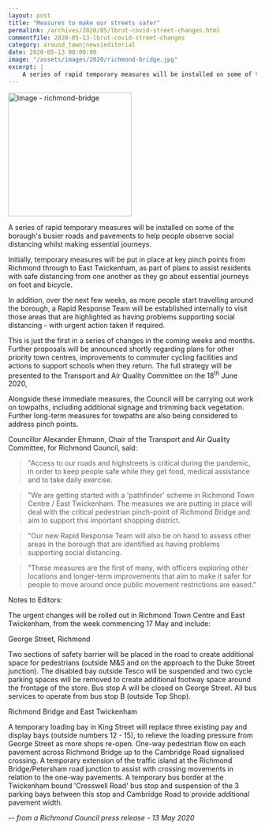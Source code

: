 ```yaml
---
layout: post
title: "Measures to make our streets safer"
permalink: /archives/2020/05/lbrut-covid-street-changes.html
commentfile: 2020-05-13-lbrut-covid-street-changes
category: around_town|news|editorial
date: 2020-05-13 00:00:00
image: "/assets/images/2020/richmond-bridge.jpg"
excerpt: |
    A series of rapid temporary measures will be installed on some of the borough's busier roads and pavements to help people observe social distancing whilst making essential journeys.
---
```

<a href="/assets/images/2020/richmond-bridge.jpg" title="Click for a larger image"><img src="/assets/images/2020/richmond-bridge-thumb.jpg" width="250" alt="Image - richmond-bridge"  class="photo right"/></a>

A series of rapid temporary measures will be installed on some of the borough's busier roads and pavements to help people observe social distancing whilst making essential journeys.

Initially, temporary measures will be put in place at key pinch points from Richmond through to East Twickenham, as part of plans to assist residents with safe distancing from one another as they go about essential journeys on foot and bicycle.

In addition, over the next few weeks, as more people start travelling around the borough, a Rapid Response Team will be established internally to visit those areas that are highlighted as having problems supporting social distancing - with urgent action taken if required.

This is just the first in a series of changes in the coming weeks and months. Further proposals will be announced shortly regarding plans for other priority town centres, improvements to commuter cycling facilities and actions to support schools when they return. The full strategy will be presented to the Transport and Air Quality Committee on the 18<sup>th</sup> June 2020,

Alongside these immediate measures, the Council will be carrying out work on towpaths, including additional signage and trimming back vegetation. Further long-term measures for towpaths are also being considered to address pinch points.

Councillor Alexander Ehmann, Chair of the Transport and Air Quality Committee, for Richmond Council, said:

> "Access to our roads and highstreets is critical during the pandemic, in order to keep people safe while they get food, medical assistance and to take daily exercise.

> "We are getting started with a 'pathfinder' scheme in Richmond Town Centre / East Twickenham.  The measures we are putting in place will deal with the critical pedestrian pinch-point of Richmond Bridge and aim to support this important shopping district.

> "Our new Rapid Response Team will also be on hand to assess other areas in the borough that are identified as having problems supporting social distancing.

> "These measures are the first of many, with officers exploring other locations and longer-term improvements that aim to make it safer for people to move around once public movement restrictions are eased."

Notes to Editors:

The urgent changes will be rolled out in Richmond Town Centre and East Twickenham, from the week commencing 17 May and include:

George Street, Richmond

Two sections of safety barrier will be placed in the road to create additional space for pedestrians (outside M&S and on the approach to the Duke Street junction).
The disabled bay outside Tesco will be suspended and two cycle parking spaces will be removed to create additional footway space around the frontage of the store.
Bus stop A will be closed on George Street. All bus services to operate from bus stop B (outside Top Shop).

Richmond Bridge and East Twickenham

A temporary loading bay in King Street will replace three existing pay and display bays (outside numbers 12 - 15), to relieve the loading pressure from George Street as more shops re-open.
One-way pedestrian flow on each pavement across Richmond Bridge up to the Cambridge Road signalised crossing.
A temporary extension of the traffic island at the Richmond Bridge/Petersham road junction to assist with crossing movements in relation to the one-way pavements.
A temporary bus border at the Twickenham bound 'Cresswell Road' bus stop and suspension of the 3 parking bays between this stop and Cambridge Road to provide additional pavement width.

<cite>-- from a Richmond Council press release - 13 May 2020</cite>
